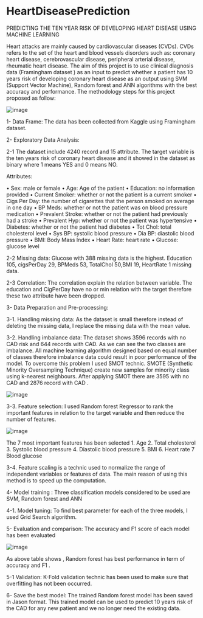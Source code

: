 # HeartDiseasePrediction
PREDICTING THE TEN YEAR RISK OF DEVELOPING HEART DISEASE USING MACHINE LEARNING


Heart attacks are mainly caused by cardiovascular diseases (CVDs). CVDs refers to the set of the heart and blood vessels disorders such as: coronary heart disease, cerebrovascular disease, peripheral arterial disease, rheumatic heart disease.
The aim of this project is to use clinical diagnosis data (Framingham dataset ) as an input to predict whether a patient has 10 years risk of developing coronary heart disease as an output using SVM (Support Vector Machine), Random forest and ANN algorithms with the best accuracy and performance. 
The methodology steps for this project proposed as follow:


![image](https://user-images.githubusercontent.com/53998396/140255517-1d66dd64-6169-4af9-8061-90605f9e315c.png)


 

1-	Data Frame:     The data has been collected from Kaggle using Framingham dataset.

2-	Exploratory Data Analysis: 

2-1 The dataset include 4240 record and 15 attribute. The target variable is the ten years risk of coronary heart disease and it showed in the 
dataset as binary where 1 means YES and 0 means NO.

Attributes:

•	Sex: male or female
•	Age: Age of the patient
•	Education: no information provided
•	Current Smoker: whether or not the patient is a current smoker
•	Cigs Per Day: the number of cigarettes that the person smoked on average in one day
•	BP Meds: whether or not the patient was on blood pressure medication 
•	Prevalent Stroke: whether or not the patient had previously had a stroke 
•	Prevalent Hyp: whether or not the patient was hypertensive 
•	Diabetes: whether or not the patient had diabetes 
•	Tot Chol: total cholesterol level 
•	Sys BP: systolic blood pressure 
•	Dia BP: diastolic blood pressure 
•	BMI: Body Mass Index 
•	Heart Rate: heart rate 
•	Glucose: glucose level 


2-2 Missing data:  Glucose with 388 missing data is the highest. Education 105, cigsPerDay 29, BPMeds 53, TotalChol 50,BMI 19, HeartRate 1 missing data.


2-3 Correlation: The correlation explain the relation between variable. The education and CigPerDay have no or min relation with the target 
therefore these two attribute have been dropped.


3-	Data Preparation and Pre-processing:

3-1. Handling missing data: As the dataset is small therefore instead of deleting the missing data, I replace the missing data with the mean
value.

3-2. Handling imbalance data:  The dataset shows 3596 records with no CAD risk and 644 records with CAD. As we can see the two classes are
imbalance. All machine learning algorithm designed based on equal number of classes therefore imbalance data could result in poor performance
of the model. To overcome this problem I used SMOT technic.
 SMOTE (Synthetic Minority Oversampling Technique) create new samples for minority class using k-nearest neighbours. After applying SMOT there
 are 3595 with no CAD and 2876 record with CAD .
 
 ![image](https://user-images.githubusercontent.com/53998396/140255811-2607d1cf-da7c-4c8e-b250-8d8af5c9f5d4.png)


3-3. Feature selection: I used  Random forest Regressor to rank the important features in relation to the target variable and then reduce the
number of features.

![image](https://user-images.githubusercontent.com/53998396/140255914-29c64d90-0531-4c0f-a4cb-2bc1b9c693ed.png)

 
The 7 most important features has been selected 1. Age 2. Total cholesterol 3. Systolic blood pressure 4. Diastolic blood pressure 5. BMI 6.
Heart rate 7 Blood glucose

3-4. Feature scaling is a technic used to normalize the range of independent variables or features of data. The main reason of using this
method is to speed up the computation.

4-	Model training : Three classification models considered to be used are SVM, Random forest and ANN

4-1. Model tuning:  To find best parameter for each of the three models, I used Grid Search algorithm.

5-	Evaluation and comparison: The accuracy and F1 score of each model has been evaluated 


![image](https://user-images.githubusercontent.com/53998396/140255947-a685bdc6-2a58-4c46-9832-a1d7d014473c.png)


               
As above table shows , Random forest has best performance in term of accuracy and F1 .

5-1 Validation: K-Fold validation technic has been used to make sure that overfitting has not been occurred.

6-	Save the best model:  The trained Random forest model has been saved in Jason format. This trained model can be used to predict 10 years 
risk of the CAD for any new patient and we no longer need the existing data.
